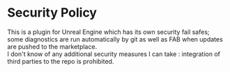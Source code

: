 # Security Policy

This is a plugin for Unreal Engine which has its own security fail safes; some diagnostics are run automatically by git as well as FAB when updates are pushed to the marketplace.  
I don't know of any additional security measures I can take : integration of third parties to the repo is prohibited.
